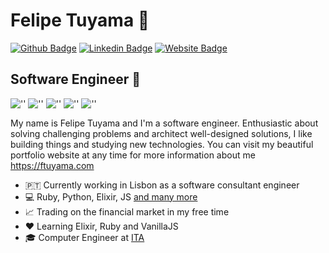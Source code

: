 # Felipe Tuyama 🌌

[![Github Badge](https://img.shields.io/badge/-Github-000?style=flat-square&logo=Github&logoColor=white&link=https://github.com/ftuyama)](https://github.com/ftuyama)
[![Linkedin Badge](https://img.shields.io/badge/-LinkedIn-blue?style=flat-square&logo=Linkedin&logoColor=white&link=https://www.linkedin.com/in/felipe-tuyama/)](https://www.linkedin.com/in/felipe-tuyama/)
[![Website Badge](https://img.shields.io/badge/-Website-738?style=flat-square&logo=Google%20Chrome&logoColor=white&link=https://ftuyama.com)](https://ftuyama.com/)

## Software Engineer 👋  
![''](https://img.shields.io/badge/-Ruby-CC342D?logo=Ruby) ![''](https://img.shields.io/badge/-Python-3776AB?logoColor=FFD43B&logo=Python) ![''](https://img.shields.io/badge/-Elixir-4B275F?logo=Elixir) ![''](https://img.shields.io/badge/-JS-333?logo=Javascript) ![''](https://img.shields.io/badge/-BTC/USDT-black?logo=Bitcoin) 

My name is Felipe Tuyama and I'm a software engineer. Enthusiastic about solving challenging problems and architect well-designed solutions, I like building things and studying new technologies. You can visit my beautiful portfolio website at any time for more information about me <https://ftuyama.com>

- 🇵🇹 Currently working in Lisbon as a software consultant engineer
- 💻 Ruby, Python, Elixir, JS [and many more](https://www.linkedin.com/in/felipe-tuyama/)
- 📈 Trading on the financial market in my free time 
- ❤️ Learning Elixir, Ruby and VanillaJS
- 🎓 Computer Engineer at [ITA](http://www.ita.br/)

<!--
**ftuyama/ftuyama** is a ✨ _special_ ✨ repository because its `README.md` (this file) appears on your GitHub profile. 
https://shields.io/category/social
https://simpleicons.org/
